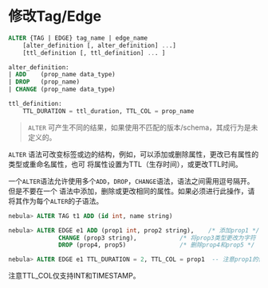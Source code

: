 # 修改Tag/Edge

```sql
ALTER {TAG | EDGE} tag_name | edge_name
    [alter_definition [, alter_definition] ...]
    [ttl_definition [, ttl_definition] ... ]

alter_definition:
| ADD    (prop_name data_type)
| DROP   (prop_name)
| CHANGE (prop_name data_type)

ttl_definition:
    TTL_DURATION = ttl_duration, TTL_COL = prop_name
```

> `ALTER` 可产生不同的结果，如果使用不匹配的版本/schema，其成行为是未定义的。

`ALTER` 语法可改变标签或边的结构，例如，可以添加或删除属性，更改已有属性的类型或重命名属性，也可
将属性设置为TTL（生存时间），或更改TTL时间。

一个`ALTER`语法允许使用多个`ADD`，`DROP`，`CHANGE`语法，语法之间需用逗号隔开。但是不要在一个
语法中添加，删除或更改相同的属性。如果必须进行此操作，请将其作为每个`ALTER`的子语法。

```sql
nebula> ALTER TAG t1 ADD (id int, name string)

nebula> ALTER EDGE e1 ADD (prop1 int, prop2 string),    /* 添加prop1 */
              CHANGE (prop3 string),            /* 将prop3类型更改为字符 */
              DROP (prop4, prop5)               /* 删除prop4和prop5 */

nebula> ALTER EDGE e1 TTL_DURATION = 2, TTL_COL = prop1  -- 注意prop1的值将在2秒内移除
```

注意TTL_COL仅支持INT和TIMESTAMP。
